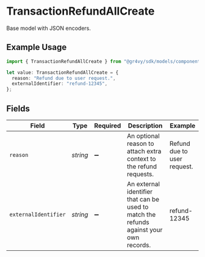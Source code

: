 # TransactionRefundAllCreate

Base model with JSON encoders.

## Example Usage

```typescript
import { TransactionRefundAllCreate } from "@gr4vy/sdk/models/components";

let value: TransactionRefundAllCreate = {
  reason: "Refund due to user request.",
  externalIdentifier: "refund-12345",
};
```

## Fields

| Field                                                                                  | Type                                                                                   | Required                                                                               | Description                                                                            | Example                                                                                |
| -------------------------------------------------------------------------------------- | -------------------------------------------------------------------------------------- | -------------------------------------------------------------------------------------- | -------------------------------------------------------------------------------------- | -------------------------------------------------------------------------------------- |
| `reason`                                                                               | *string*                                                                               | :heavy_minus_sign:                                                                     | An optional reason to attach extra context to the refund requests.                     | Refund due to user request.                                                            |
| `externalIdentifier`                                                                   | *string*                                                                               | :heavy_minus_sign:                                                                     | An external identifier that can be used to match the refunds against your own records. | refund-12345                                                                           |